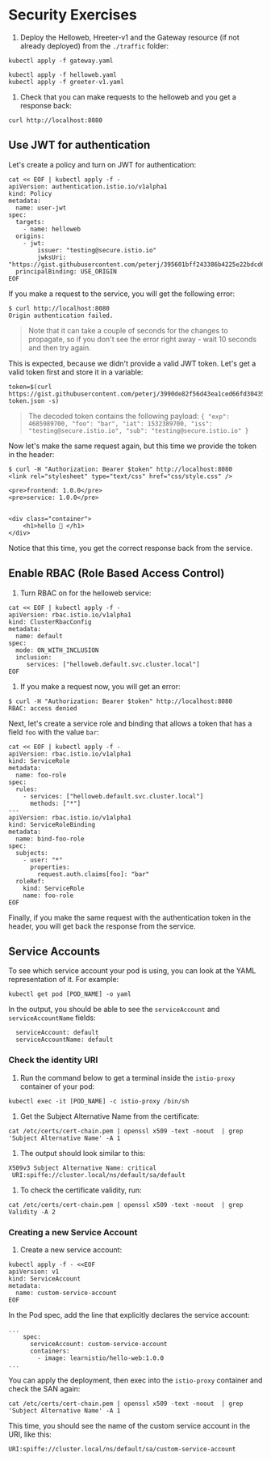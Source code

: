 # Security Exercises

1. Deploy the Helloweb, Hreeter-v1 and the Gateway resource (if not already deployed) from the `./traffic` folder:

```
kubectl apply -f gateway.yaml

kubectl apply -f helloweb.yaml
kubectl apply -f greeter-v1.yaml
```

1. Check that you can make requests to the helloweb and you get a response back:

```
curl http://localhost:8080
```

## Use JWT for authentication

Let's create a policy and turn on JWT for authentication:

```
cat << EOF | kubectl apply -f -
apiVersion: authentication.istio.io/v1alpha1
kind: Policy
metadata:
  name: user-jwt
spec:
  targets:
    - name: helloweb
  origins:
    - jwt:
        issuer: "testing@secure.istio.io"
        jwksUri: "https://gist.githubusercontent.com/peterj/395601bff243386b4225e22bdcd62115/raw/c84eb37ca20cb76d3b58de7d4938b919ff0b08f5/jwks.json"
  principalBinding: USE_ORIGIN
EOF
```

If you make a request to the service, you will get the following error:

```
$ curl http://localhost:8080
Origin authentication failed.
```

>Note that it can take a couple of seconds for the changes to propagate, so if you don't see the error right away - wait 10 seconds and then try again.

This is expected, because we didn't provide a valid JWT token. Let's get a valid token first and store it in a variable:

```
token=$(curl https://gist.githubusercontent.com/peterj/3990de82f56d43ea1ced66fd30435e31/raw/a81c70cdef41020abfa5c93a127ea6265a270d2d/jwt-token.json -s)
```

> The decoded token contains the following payload:
    ```
    {
    "exp": 4685989700,
    "foo": "bar",
    "iat": 1532389700,
    "iss": "testing@secure.istio.io",
    "sub": "testing@secure.istio.io"
    }
    ```

Now let's make the same request again, but this time we provide the token in the header:

```
$ curl -H "Authorization: Bearer $token" http://localhost:8080
<link rel="stylesheet" type="text/css" href="css/style.css" />

<pre>frontend: 1.0.0</pre>
<pre>service: 1.0.0</pre>


<div class="container">
    <h1>hello 👋 </h1>
</div>
```

Notice that this time, you get the correct response back from the service.

## Enable RBAC (Role Based Access Control)

1. Turn RBAC on for the helloweb service:

```
cat << EOF | kubectl apply -f -
apiVersion: rbac.istio.io/v1alpha1
kind: ClusterRbacConfig
metadata:
  name: default
spec:
  mode: ON_WITH_INCLUSION
  inclusion:
     services: ["helloweb.default.svc.cluster.local"]
EOF
```

1. If you make a request now, you will get an error:

```
$ curl -H "Authorization: Bearer $token" http://localhost:8080
RBAC: access denied
```

Next, let's create a service role and binding that allows a token that has a field `foo` with the value `bar`:

```
cat << EOF | kubectl apply -f -
apiVersion: rbac.istio.io/v1alpha1
kind: ServiceRole
metadata:
  name: foo-role
spec:
  rules:
    - services: ["helloweb.default.svc.cluster.local"]
      methods: ["*"]
---
apiVersion: rbac.istio.io/v1alpha1
kind: ServiceRoleBinding
metadata:
  name: bind-foo-role
spec:
  subjects:
    - user: "*"
      properties:
        request.auth.claims[foo]: "bar"
  roleRef:
    kind: ServiceRole
    name: foo-role
EOF
```

Finally, if you make the same request with the authentication token in the header, you will get back the response from the service.

## Service Accounts

To see which service account your pod is using, you can look at the YAML representation of it. For example:

```
kubectl get pod [POD_NAME] -o yaml
```

In the output, you should be able to see the `serviceAccount` and `serviceAccountName` fields:

```
  serviceAccount: default
  serviceAccountName: default
```

### Check the identity URI


1. Run the command below to get a terminal inside the `istio-proxy` container of your pod:

```
kubectl exec -it [POD_NAME] -c istio-proxy /bin/sh
```

1. Get the Subject Alternative Name from the certificate:

```
cat /etc/certs/cert-chain.pem | openssl x509 -text -noout  | grep 'Subject Alternative Name' -A 1
```

1. The output should look similar to this: 

```
X509v3 Subject Alternative Name: critical
 URI:spiffe://cluster.local/ns/default/sa/default
```

1. To check the certificate validity, run:

```
cat /etc/certs/cert-chain.pem | openssl x509 -text -noout  | grep Validity -A 2
```

### Creating a new Service Account 

1. Create a new service account:

```
kubectl apply -f - <<EOF
apiVersion: v1
kind: ServiceAccount
metadata:
  name: custom-service-account
EOF
```

In the Pod spec, add the line that explicitly declares the service account:

```
...
    spec:
      serviceAccount: custom-service-account
      containers:
        - image: learnistio/hello-web:1.0.0
...
```

You can apply the deployment, then exec into the `istio-proxy` container and check the SAN again: 

```
cat /etc/certs/cert-chain.pem | openssl x509 -text -noout  | grep 'Subject Alternative Name' -A 1
```

This time, you should see the name of the custom service account in the URI, like this:

```
URI:spiffe://cluster.local/ns/default/sa/custom-service-account
```